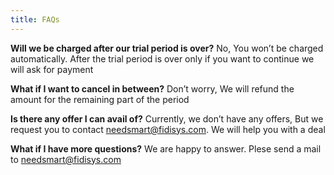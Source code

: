 ```yaml
---
title: FAQs
---
```


**Will we be charged after our trial period is over?**
No, You won’t be charged automatically. After the trial period is over only if you want to continue we will ask for payment

**What if I want to cancel in between?**
Don’t worry, We will refund the amount for the remaining part of the period

**Is there any offer I can avail of?**
Currently, we don’t have any offers, But we request you to contact <needsmart@fidisys.com>. We will help you with a deal

**What if I have more questions?**
We are happy to answer. Plese send a mail to <needsmart@fidisys.com>
